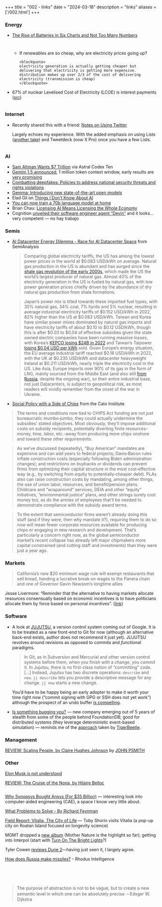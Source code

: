 +++
title = "002 - links"
date = "2024-03-18"
description = "links"
aliases = ['/002.html']
+++

<h3>Energy</h3>

<ul>
<li>
<p>
<a
    target="_blank"
    rel="noopener noreferrer"
    href="https://rmi.org/the-rise-of-batteries-in-six-charts-and-not-too-many-numbers/"
    >The Rise of Batteries in Six Charts and Not Too Many Numbers</a
>
</p>

<figure>
<img
    src="https://rockymntstage.wpengine.com/wp-content/uploads/2024/01/slide-1-battery-charts-1024x576.png"
    alt=""
/>
<figcaption></figcaption>
</figure>

<figure>
<img
    src="https://rockymntstage.wpengine.com/wp-content/uploads/2024/01/slide-2-battery-charts-1024x576.png"
    alt=""
/>
<figcaption></figcaption>
</figure>

<ul>
<li>
    If renewables are so cheap, why are electricity prices going up?

    <blockquote>
    electricity generation is actually getting cheaper but
    delivering that electricity is getting more expensive.
    distribution makes up over 2/3 of the cost of delivering
    electricity (transmission is cheap)
    </blockquote>

</li>
</ul>

</li>
<li>
<p>
67% of nuclear Levelised Cost of Electricity (LCOE) is interest
payments (<a
    target="_blank"
    rel="noopener noreferrer"
    href="https://x.com/MattLoszak/status/1765874515215556789?s=20"
    >src</a
>)
</p>

<figure>
<img
    src="https://pbs.twimg.com/media/GIF8k1eXUAATxDW?format=png&name=900x900"
    alt=""
/>
<figcaption></figcaption>
</figure>

</li>
</ul>

<h3>Internet</h3>

<ul>
<li>
<p>
Recently shared this with a friend:
<a
    target="_blank"
    rel="noopener noreferrer"
    href="https://nabeelqu.co/twitter"
    >Notes on Using Twitter</a
>
</p>

<p>
Largely echoes my experience. With the added emphasis on using Lists
(<a
    target="_blank"
    rel="noopener noreferrer"
    href="https://lee-phillips.org/howtotwitter/"
    >another take</a
>) and Tweetdeck (now X Pro) once you have a few Lists.
</p>

</li>
</ul>

<figure>
<img
src="https://pbs.twimg.com/media/FM_-vOrXwAUf84m?format=jpg&name=4096x4096"
alt=""
/>
<figcaption></figcaption>
</figure>

<h3>AI</h3>

<ul>
<li>
<a
target="_blank"
rel="noopener noreferrer"
href="https://www.astralcodexten.com/p/sam-altman-wants-7-trillion"
>Sam Altman Wants $7 Trillion</a
>
via Astral Codex Ten
</li>
<li>
<a
target="_blank"
rel="noopener noreferrer"
href="https://arstechnica.com/information-technology/2024/02/google-upstages-itself-with-gemini-1-5-ai-launch-one-week-after-ultra-1-0/?comments=1&amp;comments-page=1"
>Gemini 1.5 announced</a
>, 1 million token context window, early results are
<a
target="_blank"
rel="noopener noreferrer"
href="https://old.reddit.com/r/singularity/comments/1atjz9v/ive_put_a_complex_codebase_into_a_single/"
>very promising</a
>
</li>
<li>
<a
target="_blank"
rel="noopener noreferrer"
href="https://arxiv.org/abs/2402.09581"
>Combatting deepfakes: Policies to address national security threats
and rights violations</a
>
</li>
<li>
<a
target="_blank"
rel="noopener noreferrer"
href="https://blog.google/technology/developers/gemma-open-models/"
>Gemma: Introducing new state-of-the-art open models</a
>
</li>
<li>
Elad Gil on
<a
target="_blank"
rel="noopener noreferrer"
href="https://blog.eladgil.com/p/things-i-dont-know-about-ai"
>Things I Don&#8217;t Know About AI</a
>
</li>
<li>
<a
target="_blank"
rel="noopener noreferrer"
href="https://www.answer.ai/posts/2024-03-06-fsdp-qlora.html"
>You can now train a 70b language model at home</a
>
</li>
<li>
Brian Chau:
<a
target="_blank"
rel="noopener noreferrer"
href="https://www.fromthenew.world/p/licensing-ai-means-licensing-the"
>Licensing AI Means Licensing the Whole Economy</a
>
</li>
<li>
Cognition
<a
target="_blank"
rel="noopener noreferrer"
href="https://twitter.com/andrewcurran_/status/1767566097690325470?s=12"
>unveiled their software engineer agent &#8220;Devin&#8221;</a
>
and it looks&#8230; very competent — no hay trabajo
</li>
</ul>

<h3>Semis</h3>

<ul>
<li>
<p>
<a
    target="_blank"
    rel="noopener noreferrer"
    href="https://www.semianalysis.com/p/ai-datacenter-energy-dilemma-race"
    >AI Datacenter Energy Dilemma - Race for AI Datacenter Space</a
>
from SemiAnalysis
<img
    src="https://substackcdn.com/image/fetch/w_1456,c_limit,f_webp,q_auto:good,fl_progressive:steep/https://substack-post-media.s3.amazonaws.com/public/images/6fec2a9c-7a44-4eaa-83c3-55049d3174c6_2446x1464.png"
    alt=""
/>
</p>

<blockquote>
<p>
    Comparing global electricity tariffs, the US has among the lowest
    power prices in the world at $0.083 USD/kWh on average. Natural
    gas production in the US is abundant and has surged since the
    <a
    target="_blank"
    rel="noopener noreferrer"
    href="https://www.strausscenter.org/energy-and-security-project/the-u-s-shale-revolution/"
    >shale gas revolution of the early 2000s</a
    >, which made the US the world&#8217;s largest producer of natural
    gas. Almost 40% of the electricity generation in the US is fueled
    by natural gas, with low power generation prices chiefly driven by
    the abundance of dry natural gas production from shale formations.
</p>
</blockquote>

<blockquote>
<p>
    Japan&#8217;s power mix is tilted towards these imported fuel
    types, with 35% natural gas, 34% coal, 7% hyrdo and 5% nuclear,
    resulting in average industrial electricity tariffs of $0.152
    USD/kWh in 2022, 82% higher than the US at $0.083 USD/kWh. Taiwan
    and Korea have similar power mixes dominated by natural gas
    imports and have electricity tariffs of about $0.10 to $0.12
    USD/kWh, though this is after $0.03 to $0.04 of effective
    subsidies given the state owned electric companies have been
    running massive losses, with Korea&#8217;s
    <a
    target="_blank"
    rel="noopener noreferrer"
    href="https://www.ft.com/content/3533347c-cd50-4e42-bd15-e48173b003d7"
    >KEPCO losing $24B in 2022</a
    >
    and Taiwan&#8217;s Taipower
    <a
    target="_blank"
    rel="noopener noreferrer"
    href="https://www.taiwannews.com.tw/en/news/4839443"
    >losing $0.04 USD per kWh</a
    >
    sold. Given Europe&#8217;s energy situation, the EU average
    industrial tariff reached $0.18 USD/kWh in 2022, with the UK at
    $0.235 USD/kWh and datacenter heavyweight Ireland at $0.211
    USD/kWh, nearly triple the electricity cost in the US. Like Asia,
    Europe imports over 90% of its gas in the form of LNG, mainly
    sourced from the Middle East (and also still
    <a
    target="_blank"
    rel="noopener noreferrer"
    href="https://www.reuters.com/business/energy/lng-imports-russia-rise-despite-cuts-pipeline-gas-2023-08-30/"
    >from Russia</a
    >, despite the ongoing war), so their entire industrial base, not
    just Datacenters, is subject to geopolitical risk, as most readers
    will vividly remember from the onset of the war in Ukraine.
</p>
</blockquote>

</li>
<li>
<p>
<a
    target="_blank"
    rel="noopener noreferrer"
    href="https://www.cato.org/commentary/social-policy-side-chips#"
    >Social Policy with a Side of Chips</a
>
from the Cato Institute
</p>
</li>
</ul>

<blockquote>
<p>
The terms and conditions now tied to CHIPS Act funding are not just
bureaucratic mumbo‐​jumbo; they could actually undermine the
subsidies' stated objectives. Most obviously, they&#8217;ll impose
additional costs on subsidy recipients, potentially diverting finite
resources&#8211;money, time, labor, etc.&#8211;away from producing
more chips onshore and toward these other requirements.
</p>
</blockquote>

<blockquote>
<p>
As we&#8217;ve discussed (repeatedly), &#8220;Buy American&#8221;
mandates are expensive and can add years to federal projects;
Davis‐​Bacon rules inflate construction costs (especially following
Biden administration changes); and restrictions on buybacks or
dividends can prevent firms from optimizing their capital structure in
the most cost‐​effective way (e.g., by switching from equity to
potentially‐​cheaper debt). PLAs also can raise construction costs by
mandating, among other things, the use of union labor, resources, and
benefit/​pension plans. Childcare and &#8220;wraparound&#8221;
services, DEIA and other &#8220;equity&#8221; initiatives,
&#8220;environmental justice&#8221; plans, and other strings surely
cost money too, as do the armies of employees that&#8217;ll be needed
to demonstrate compliance with the subsidy award terms.
</p>
</blockquote>

<blockquote>
<p>
To the extent that semiconductor firms weren&#8217;t already doing
this stuff (and if they were, then why mandate it?), requiring them to
do so now will mean fewer corporate resources available for producing
chips or engaging in new research and development. That&#8217;s
particularly a concern right now, as the global semiconductor
market&#8217;s recent collapse has already left major chipmakers more
capital constrained (and cutting staff and investments) than they were
just a year ago.
</p>
</blockquote>

<h3>Markets</h3>

<blockquote>
<p>
California&#8217;s new $20 minimum wage rule will exempt restaurants
that sell bread, handing a lucrative break on wages to the Panera
chain and one of Governor Gavin Newsom&#8217;s longtime allies
</p>
</blockquote>

<p>
Jesse Livermore: &#8220;Reminder that the alternative to having markets
allocate resources consensually based on economic incentives is to have
politicians allocate them by force based on personal incentives&#8221;.
(<a
target="_blank"
rel="noopener noreferrer"
href="https://twitter.com/Jesse_Livermore/status/1763001135118348324"
>link</a
>)
</p>

<h3>Software</h3>

<ul>
<li>
<p>
A look at
<a
    target="_blank"
    rel="noopener noreferrer"
    href="https://v5.chriskrycho.com/essays/jj-init"
    >JUJUTSU</a
>, a version control system coming out of Google. It is to be
treated as a new front-end to Git for now (although an alternative
back-end exists, author does not recommend it just yet). JUJUTSU
revolves around revisions as opposed to commits and
<em>functional</em> paradigms.
</p>

<blockquote>
<p>
    In Git, as in Subversion and Mercurial and other version control
    systems before them, when you finish with a change, you
    <em>commit</em> it. In Jujutsu, there is no first-class notion of
    &#8220;committing&#8221; code. [&#8230;] Instead, Jujutsu has two
    discrete operations: <code>describe</code> and <code>new</code>.
    <code>jj describe</code> lets you provide a descriptive message
    for any change. <code>jj new</code> starts a new change.
</p>
</blockquote>

<p>
You&#8217;d have to be happy being an early adopter to make it worth
your time right now (&#8220;commit signing with GPG or SSH does not
yet work&#8221;) although the prospect of an undo buffer
<a
    target="_blank"
    rel="noopener noreferrer"
    href="https://lobste.rs/s/pvvbhm/jj_init#c_2oolgd"
    >is compelling</a
>.
</p>

</li>
<li>
<p>
<a
    target="_blank"
    rel="noopener noreferrer"
    href="https://antithesis.com/blog/is_something_bugging_you/"
    >Is something bugging you?</a
>
— new company emerging out of 5 years of stealth from some of the
people behind FoundationDB; good for distributed systems (they
leverage deterministic event-based simulation) — reminds me of the
<a
    target="_blank"
    rel="noopener noreferrer"
    href="https://tigerbeetle.com/blog/2023-07-11-we-put-a-distributed-database-in-the-browser/"
    >approach</a
>
taken by
<a
    target="_blank"
    rel="noopener noreferrer"
    href="https://tigerbeetle.com"
    >TigerBeetle</a
>.
</p>
</li>
</ul>

<h3>Management</h3>

<p>
<a
target="_blank"
rel="noopener noreferrer"
href="https://www.thepsmiths.com/p/review-scaling-people-by-claire-hughes"
>REVIEW: Scaling People, by Claire Hughes Johnson</a
>
by
<a
target="_blank"
rel="noopener noreferrer"
href="https://substack.com/profile/119039652-john-psmith"
>JOHN PSMITH</a
>
</p>

<h3>Other</h3>

<p>
<a
target="_blank"
rel="noopener noreferrer"
href="https://caseyhandmer.wordpress.com/2024/01/02/elon-musk-is-not-understood/"
>Elon Musk is not understood</a
>
</p>

<p>
<a
target="_blank"
rel="noopener noreferrer"
href="https://www.thepsmiths.com/p/review-the-cruise-of-the-nona-by"
>REVIEW: The Cruise of the Nona, by Hilaire Belloc</a
>
</p>

<figure>
<img
src="https://substackcdn.com/image/fetch/w_1456,c_limit,f_webp,q_auto:good,fl_progressive:steep/https%3A%2F%2Fsubstack-post-media.s3.amazonaws.com%2Fpublic%2Fimages%2Fd5e09443-abf7-4d7f-a878-d5c257eb4b31_1240x744.jpeg"
alt=""
/>
<figcaption></figcaption>
</figure>

<p>
<a
target="_blank"
rel="noopener noreferrer"
href="https://www.youtube.com/watch?v=PcINzL2HFZ0"
>Why Synopsys Bought Ansys (For $35 Billion)</a
>
— interesting look into computer-aided engineering (CAE), a space I know
very little about.
</p>

<p>
<a
target="_blank"
rel="noopener noreferrer"
href="http://genius.cat-v.org/richard-feynman/writtings/letters/problems"
>What Problems to Solve - By Richard Feynman</a
>
</p>

<p>
<a
target="_blank"
rel="noopener noreferrer"
href="https://www.careculture.is/field-report-vitalia-the-city-of-life/"
>Field Report: Vitalia, The City of Life</a
>
— Toby Shorin visits Vitalia (a pop-up city on Roatan Island focused on
longevity science)
</p>

<p>
MGMT dropped a
<a
target="_blank"
rel="noopener noreferrer"
href="https://mgmt.bandcamp.com/album/loss-of-life"
>new album</a
>
(Mother Nature is the highlight so far); getting into Interpol (start
with
<a
target="_blank"
rel="noopener noreferrer"
href="https://www.youtube.com/watch?v=xqYFU1_SiBo&amp;list=PLMxy067kbpQiwj-dlNUBvje5XRdc40s-V"
>Turn On The Bright Lights</a
>?)
</p>

<p>
Tyler Cowen
<a
target="_blank"
rel="noopener noreferrer"
href="https://marginalrevolution.com/marginalrevolution/2024/03/dune-2.html"
>reviews Dune 2</a
>—having just seen it, I largely agree.
</p>

<p>
<a
target="_blank"
rel="noopener noreferrer"
href="https://www.are.na/block/27050439"
>How does Russia make missiles?</a
>
- Rhodus Intelligence
</p>
<br />
<br />
<br />
<img src="https://asselinpaul.com/img/grotta_azzurra.jpg" alt="" />

<blockquote>
<p>
The purpose of abstraction is not to be vague, but to create a new
semantic level in which one can be absolutely precise －Edsger W.
Dijkstra
</p>
</blockquote>
